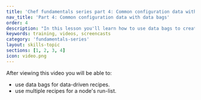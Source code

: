 ```yaml
---
title: 'Chef fundamentals series part 4: Common configuration data with data bags'
nav_title: 'Part 4: Common configuration data with data bags'
order: 4
description: "In this lesson you'll learn how to use data bags to create data-driven recipes."
keywords: training, videos, screencasts
category: 'fundamentals-series'
layout: skills-topic
sections: [1, 2, 3, 4]
icon: video.png
---
```

After viewing this video you will be able to:

* use data bags for data-driven recipes.
* use multiple recipes for a node's run-list.

[spring-fund-week-1]: /skills/fundamentals-series-week-1
[spring-fund-week-2]: /skills/fundamentals-series-week-2
[week2-homework]: /skills/fundamentals-series-week-2/#homework
[spring-fund-week-3]: /skills/fundamentals-series-week-3
[spring-fund-week-4]: /skills/fundamentals-series-week-4
[spring-fund-week-5]: /skills/fundamentals-series-week-5
[spring-fund-week-6]: /skills/fundamentals-series-week-6
[chef-lab]: /skills/fundamentals-series-chef-lab
[discussion-forum]: https://groups.google.com/d/forum/learnchef-fundamentals-webinar
[survey]: http://evocalize.com/consumer/survey/chef/springwebinar-4
